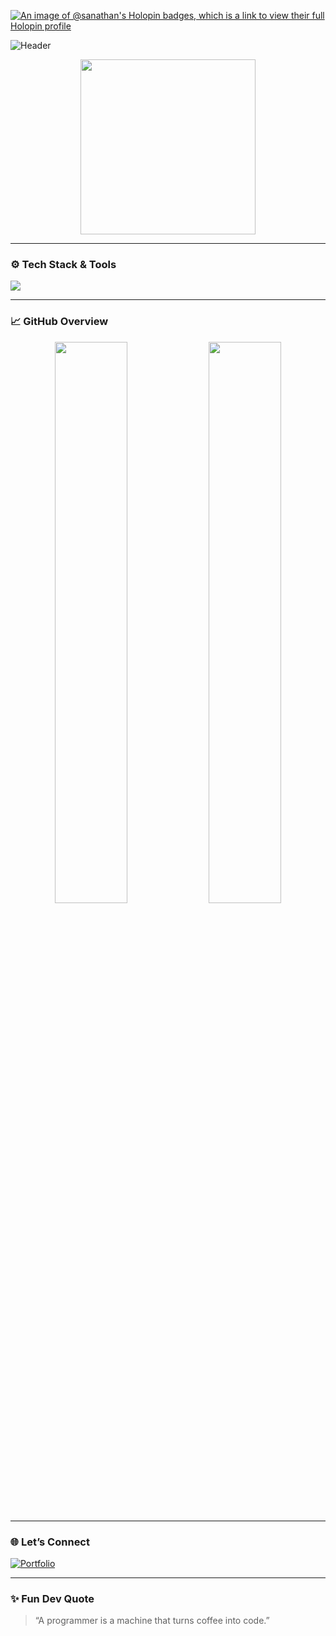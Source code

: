 [![An image of @sanathan's Holopin badges, which is a link to view their full Holopin profile](https://holopin.me/sanathan)](https://holopin.io/@sanathan)

![Header](https://readme-typing-svg.herokuapp.com?font=Fira+Code&size=26&duration=3000&pause=1000&color=4DD0E1&vCenter=true&width=1000&lines=Hi+%F0%9F%91%8B%2C+I'm+Sanathan+Rao;Full+Stack+Web+Developer;Open+Source+Contributor;)

<div align="center">
  <img src="https://media3.giphy.com/media/v1.Y2lkPTc5MGI3NjExMHNteHk5YzYxZ2tzOG1sNjgycXA0ZnhwcnNzOTk0eW5icTg1Z2l1eCZlcD12MV9pbnRlcm5hbF9naWZfYnlfaWQmY3Q9Zw/vVzH2XY3Y0Ar6/giphy.gif" width="280" />
</div>

---

### ⚙️ Tech Stack & Tools
<p align="left">
  <img src="https://skillicons.dev/icons?i=js,react,nextjs,tailwind,html,css,javascript,java,git" />
</p>

---

### 📈 GitHub Overview
<p align="center">
  <img src="https://github-readme-stats.vercel.app/api?username=sanathanrao&theme=tokyonight&hide_border=true&show_icons=true" width="48%" />
  <img src="https://streak-stats.demolab.com?user=sanathanrao&theme=tokyonight&hide_border=true" width="48%" />
</p>

---

### 🌐 Let’s Connect
[![Portfolio](https://img.shields.io/badge/Portfolio-%230077B5.svg?&style=for-the-badge&logo=google-chrome&logoColor=white)](https://sanathanrao.vercel.app/)

---

### ✨ Fun Dev Quote
> “A programmer is a machine that turns coffee into code.” 
